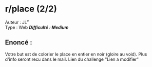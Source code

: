 # r/place (2/2)

Auteur : JL²  
Type : Web
***Difficulté : Medium***

## Enoncé :
Votre but est de colorier le place en entier en noir (gloire au void).
Plus d'info seront recu dans le mail.
Lien du challenge "Lien a modifier"